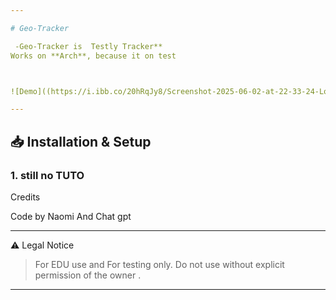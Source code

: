 ```yaml
---

# Geo-Tracker 

 -Geo-Tracker is  Testly Tracker**  
Works on **Arch**, because it on test



![Demo]((https://i.ibb.co/20hRqJy8/Screenshot-2025-06-02-at-22-33-24-Location-Tracker-with-Video.png))

---
```


## 📥 Installation & Setup

### 1. still no TUTO

Credits

Code by Naomi And Chat gpt



---

⚠️ Legal Notice

> For EDU use and For testing only.
 Do not use without explicit permission of the owner
.



---
